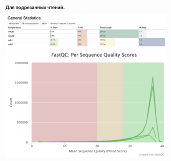 **Для подрезанных чтений.**

![Screenshot](general_statistics_trimmed.png)
![Screenshot](fastqc_per_sequence_quality_scores_plot.png)
